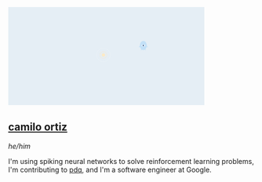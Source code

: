 <img src="image.png" width=400></img>

## [camilo ortiz](https://camilodoa.ml)

*he/him*

I'm using spiking neural networks to solve reinforcement learning problems,
I'm contributing to [pdq](https://github.com/ProofDrivenQuerying/pdq),
and I'm a software engineer at Google.
